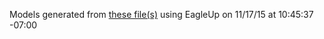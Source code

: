 Models generated from [these file(s)](S:\Eagle_stuffs\MAX31855K_Thermocouple_Breakout-master\MAX31855K_Thermocouple_Breakout-master\Hardware\SparkFun_Thermocouple_Breakout.brd) using EagleUp on 11/17/15 at 10:45:37 -07:00
